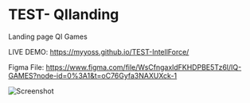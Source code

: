 # TEST- QIlanding
Landing page QI Games

LIVE DEMO:
https://myyoss.github.io/TEST-IntellForce/

Figma File:
https://www.figma.com/file/WsCfngaxldFKHDPBE5Tz6l/IQ-GAMES?node-id=0%3A1&t=oC76Gyfa3NAXUXck-1

![Screenshot](https://user-images.githubusercontent.com/93940739/216988931-bad850a8-f21b-449c-90b1-d4a8816debac.jpg)


